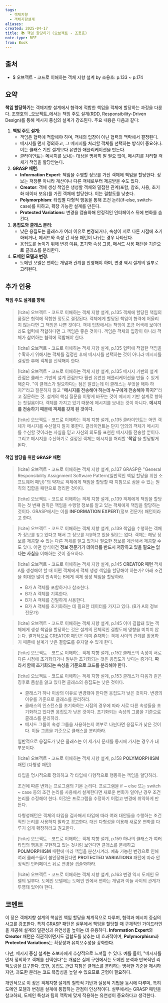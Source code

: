```yaml
---
tags:
  - 객체지향
  - 객체지향설계
aliases: 
created: 2025-04-17
title: 📚 책임 할당하기 (오브젝트 - 조용호)
note-type: REF
from: Book
---
```


## 출처

- $ 오브젝트 - 코드로 이해하는 객체 지향 설계 by 조용호: p.133 ~ p.174

## 요약

**책임 할당하기**는 객체지향 설계에서 협력에 적합한 책임을 객체에 할당하는 과정을 다룬다. 조영호의 _오브젝트_에서는 책임 주도 설계(RDD, Responsibility-Driven Design)를 통해 메시지 중심의 설계가 강조된다. 주요 내용은 다음과 같다:

1. **책임 주도 설계**:
    - 책임은 협력에 적합해야 하며, 객체의 입장이 아닌 협력의 맥락에서 결정된다.
    - 메시지를 먼저 정의하고, 그 메시지를 처리할 객체를 선택하는 방식이 중요하다. 이는 클래스 기반 설계보다 유연한 애플리케이션을 만든다.
    - 클라이언트는 메시지를 보내는 대상을 명확히 알 필요 없이, 메시지를 처리할 객체가 책임을 할당받는다.
2. **GRASP 패턴**:
    - **Information Expert**: 책임을 수행할 정보를 가진 객체에 책임을 할당한다. 정보는 저장뿐 아니라 계산이나 다른 객체로부터 제공받을 수도 있다.
    - **Creator**: 객체 생성 책임은 생성할 객체와 밀접한 관계(포함, 참조, 사용, 초기화 데이터 보유)를 가진 객체에 할당한다. 이는 결합도를 낮춘다.
    - **Polymorphism**: 타입별 다형적 행동을 통해 조건 논리(if-else, switch-case)를 피하고, 확장 가능한 설계를 만든다.
    - **Protected Variations**: 변경을 캡슐화해 안정적인 인터페이스 뒤에 변화를 숨긴다.
3. **응집도와 클래스 분리**:
    - 낮은 응집도는 클래스가 여러 이유로 변경되거나, 속성이 서로 다른 시점에 초기화되거나, 메서드와 속성 간 사용 패턴이 나뉘는 경우 나타난다.
    - 응집도를 높이기 위해 변경 이유, 초기화 속성 그룹, 메서드 사용 패턴을 기준으로 클래스를 분리한다.
4. **도메인 모델과 변경**:
    - 도메인 모델은 변하는 개념과 관계를 반영해야 하며, 변경 역시 설계의 일부로 고려된다.

## 추가 인용

#### 책임 주도 설계를 향해

>[!cite] 오브젝트 - 코드로 이해하는 객체 지향 설계, p.135
>객체에 할당된 책임의 품질은 협력에 적합한 정도로 결정된다. 객체에게 할당된 책임이 협력에 어울리지 않는다면 그 책임은 나쁜 것이다. 객체 입장에서는 책임이 조금 어색해 보이더라도 협력에 적합하다면 그 책임은 좋은 것이다. 책임은 객체의 입장이 아니라 객체가 참여하는 협력에 적합해야 한다.

>[!cite] 오브젝트 - 코드로 이해하는 객체 지향 설계, p.135
>협력에 적합한 책임을 수확하기 위해서는 객체를 결정한 후에 메시지를 선택하는 것이 아니라 메시지를 결정한 후에 객체를 선택해야 한다.

>[!cite] 오브젝트 - 코드로 이해하는 객체 지향 설계, p.135
>메시지 기반의 설계 관점은 클래스 기반의 설계 관점보다 훨씬 유연한 애플리케이션을 만들 수 있게 해준다. "이 클래스가 필요하다는 점은 알겠는데 이 클래스는 무엇을 해야 하지?"라고 질문하지 않고 "**메시지를 전송해야 하는데 누구에게 전송해야 하지?**"라고 질문하는 것. 설계의 핵심 질문을 이렇게 바꾸는 것이 메시지 기반 설계로 향하는 첫걸음이다.
>객체를 가지고 있기 때문에 메시지를 보내는 것이 아니다. **메시지를 전송하기 때문에 객체를 갖게 된 것이다.**

>[!cite] 오브젝트 - 코드로 이해하는 객체 지향 설계, p.135
>클라이언트는 어떤 객체가 메시지를 수신할지 알지 못한다. 클라이언트는 단지 임의의 객체가 메시지를 수신할 것이라는 사실을 믿고 자신의 의도를 표현한 메시지를 전송할 뿐이다. 그리고 메시지를 수신하기로 결정된 객체는 메시지를 처리할 '**책임**'을 할당받게 된다.

#### 책임 할당을 위한 GRASP 패턴

>[!cite] 오브젝트 - 코드로 이해하는 객체 지향 설계, p.137
>GRASP은 "General Responsibility Assignment Software Pattern(일반적인 책임 할당을 위한 소프트웨어 패턴)"의 약자로 객체에게 책임을 할당할 때 지침으로 삼을 수 있는 원칙의 집합을 패턴으로 정리한 것이다.

>[!cite] 오브젝트 - 코드로 이해하는 객체 지향 설계, p.139
>객체에게 책임을 할당하는 첫 번쨰 원칙은 책임을 수행할 정보를 알고 있는 객체에게 책임을 할당하는 것이다. GRASP에서는 이를 **INFORMATION EXPERT**(정보 전문가) 패턴이라고 한다.

>[!cite] 오브젝트 - 코드로 이해하는 객체 지향 설계, p.139
>책임을 수행하는 객체가 정보를 `알고` 있다고 해서 그 정보를 `저장`하고 있을 필요는 없다. 객체는 해당 정보를 제공할 수 있는 다른 객체를 알고 있거나 필요한 정보를 계산해서 제공할 수도 있다. 어떤 방식이건 **정보 전문가가 데이터를 반드시 저장하고 있을 필요는 없다는 사실**을 이해하는 것이 중요하다.


>[!cite] 오브젝트 - 코드로 이해하는 객체 지향 설계, p.145
>**CREATOR 패턴**
>객체 A를 생성해야 할 때 어떤 객체에게 객체 생성 책임을 할당해야 하는가? 아래 조건을 최대한 많이 만족하는 B에게 객체 생성 책임을 할당하라.
>- B가 A 객체를 포함하거나 참조한다.
>- B가 A 객체를 기록한다.
>- B가 A 객체를 긴밀하게 사용한다.
>- B가 A 객체를 초기화하는 데 필요한 데이터를 가지고 있다. (B가 A의 정보 전문가)

>[!cite] 오브젝트 - 코드로 이해하는 객체 지향 설계, p.145
>이미 결합돼 있는 객체에게 생성 책임을 할당하는 것은 설계의 전체적인 결합도에 영향을 미치지 않는다. 결과적으로 CREATOR 패턴은 이미 존재하는 객체 사이의 관계를 활용하기 때문에 설계가 낮은 결합도를 유지할 수 있게 한다.

>[!cite] 오브젝트 - 코드로 이해하는 객체 지향 설계, p.152
>클래스의 속성이 서로 다른 시점에 초기화되거나 일부만 초기화되는 것은 응집도가 낮다는 증거다. **따라서 함께 초기화되는 속성을 기준으로 코드를 분리해야 한다.**

>[!cite] 오브젝트 - 코드로 이해하는 객체 지향 설계, p.153
>클래스가 다음과 같은 징후로 몸살을 앓고 있다면 클래스의 응집도는 낮은 것이다.
>- 클래스가 하나 이상의 이유로 변경돼야 한다면 응집도가 낮은 것이다. 변경의 이유를 기준으로 클래스를 분리하라.
>- 클래스의 인스턴스를 초기화하는 시점의 경우에 따라 서로 다른 속성들을 초기화하고 있다면 응집도가 낮은 것이다. 초기화되는 속성의 그룹을 기준으로 클래스를 분리하라.
>- 메서드 그룹이 속성 그룹을 사용하는지 여부로 나뉜다면 응집도가 낮은 것이다. 이들 그룹을 기준으로 클래스를 분리하라.
>
>일반적으로 응집도가 낮은 클래스는 이 세가지 문제를 동시에 가지는 경우가 대부분이다.

>[!cite] 오브젝트 - 코드로 이해하는 객체 지향 설계, p.158
>**POLYMORPHISM** 패턴 (다형성 패턴)
>
>타입을 명시적으로 정의하고 각 타입에 다형적으로 행동하는 책임을 할당하라.
>
>조건에 따른 변화는 프로그램의 기본 논리다. 프로그램을 if ~ else 또는 switch ~ case 등의 조건 논리를 사용해서 설계한다면 새로운 변화가 일어난 경우 조건 논리를 수정해야 한다. 이것은 프로그램을 수정하기 어렵고 변경에 취약하게 만든다.
>
>다형성패턴은 객체의 타입을 검사해서 타입에 따라 여러 대안들을 수행하는 조건적인 논리를 사용하지 말라고 경고한다. 대신 다형성을 이용해 새로운 변화를 다루기 쉽게 확장하라고 권고한다.

>[!cite] 오브젝트 - 코드로 이해하는 객체 지향 설계, p.159
>하나의 클래스가 여러 타입의 행동을 구현하고 있는 것처럼 보인다면 클래스를 분해하고 **POLMORPHISM** 패턴에 따라 책임을 분산시켜라. 예측 가능한 변경으로 인해 여러 클래스들이 불안정해진다면 **PROTECTED VARIATIONS** 패턴에 따라 안정적인 인터페이스 뒤로 변경을 캡슐화하라.

>[!cite] 오브젝트 - 코드로 이해하는 객체 지향 설계, p.163
>변경 역시 도메인 모델의 일부다. 도메인 모델에는 도메인 안에서 변하는 개념과 이들 사이의 관계가 투영돼 있어야 한다.


## 코멘트

이 장은 객체지향 설계의 핵심인 책임 할당을 체계적으로 다루며, 협력과 메시지 중심의 사고를 강조한다. 특히 GRASP 패턴은 실무에서 책임을 할당할 때 구체적인 가이드라인을 제공해 설계의 일관성과 유연성을 높이는 데 유용하다. **Information Expert**와 **Creator** 패턴은 직관적이면서도 결합도를 낮추는 데 효과적이며, **Polymorphism**과 **Protected Variations**는 확장성과 유지보수성을 강화한다.

다만, 메시지 중심 설계는 초보자에게 추상적으로 느껴질 수 있다. 예를 들어, "메시지를 먼저 정의하고 객체를 선택한다"는 개념은 실제 구현에서는 도메인 분석과 반복적인 리팩토링을 요구한다. 또한, 응집도 관련 지침은 클래스를 분리하는 명확한 기준을 제시하지만, 과도한 분리는 코드 복잡성을 높일 수 있으므로 균형이 필요하다.

개인적으로 이 장은 객체지향 설계의 철학적 기반과 실용적 기법을 동시에 다루며, 특히 도메인 모델과 변경을 설계에 통합하는 관점이 인상적이다. 실무에서는 GRASP 패턴을 참고하되, 도메인 특성과 팀의 맥락에 맞게 적용하는 유연성이 중요하다고 생각한다.